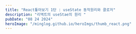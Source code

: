 ```yaml
---
title: "React톺아보기 1탄 : useState 동작원리와 클로저"
description: "리액트의 useStae의 원리 "
pubDate: "08 24 2024"
heroImage: "/minglog.github.io/heroImgs/thumb_react.png"
---
```

